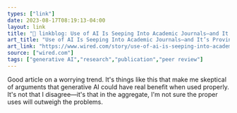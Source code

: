 ```yaml
---
types: ["link"]
date: 2023-08-17T08:19:13-04:00
layout: link
title: "🔗 linkblog: Use of AI Is Seeping Into Academic Journals—and It’s Proving Difficult to Detect | WIRED'"
art_title: "Use of AI Is Seeping Into Academic Journals—and It’s Proving Difficult to Detect | WIRED"
art_link: "https://www.wired.com/story/use-of-ai-is-seeping-into-academic-journals-and-its-proving-difficult-to-detect/"
source: ["wired.com"]
tags: ["generative AI","research","publication","peer review"]
---
```

Good article on a worrying trend. It's things like this that make me skeptical of arguments that generative AI could have real benefit when used properly. It's not that I disagree—it's that in the aggregate, I'm not sure the proper uses will outweigh the problems.  
 
